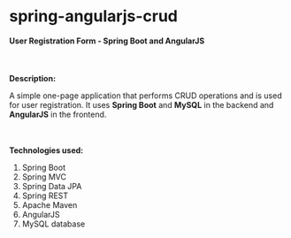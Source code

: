 # spring-angularjs-crud
<b>User Registration Form - Spring Boot and AngularJS</b>
<br><br>
<br><br>
<b>Description:</b>

A simple one-page application that performs CRUD operations and is used for user registration.
It uses <b>Spring Boot</b> and <b>MySQL</b> in the backend and <b>AngularJS</b> in the frontend.

<br><br>
<b>Technologies used:</b>
<br>
<ol>
	<li>Spring Boot</li>
	<li>Spring MVC</li>
	<li>Spring Data JPA</li>
	<li>Spring REST</li>
	<li>Apache Maven</li>
	<li>AngularJS</li>
	<li>MySQL database</li>
</ol>

# 

<br><br>
